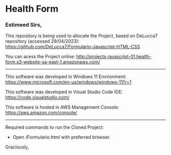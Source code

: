 # Health Form

### Estimeed Sirs,

This repository is being used to allocate the Project, based on DeLucca7 repository (accessed 29/04/2023): https://github.com/DeLucca7/Formulario-Javascript-HTML-CSS

You can acess the Project online: http://projects-javascript-01.health-form.s3-website-sa-east-1.amazonaws.com/

------------

This software was developed in Windows 11 Environment:
https://www.microsoft.com/en-us/windows/windows-11?r=1

This software was developed in Visual Studio Code IDE:
https://code.visualstudio.com/

This software is hosted in AWS Management Console:
https://aws.amazon.com/console/

------------

Required commands to run the Cloned Project:

- Open /Formulario.html with preferred browser.

Graciously,
